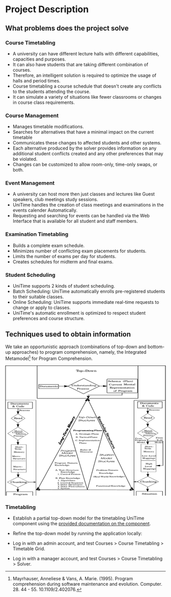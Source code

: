 # Project Description

## What problems does the project solve

### Course Timetabling

- A university can have different lecture halls with different capabilities, capacities and purposes.
- It can also have students that are taking different combination of courses.
- Therefore, an intelligent solution is required to optimize the usage of halls and period times.
- Course timetabling a course schedule that doesn't create any conflicts to the students attending the course.
- It can simulate a variety of situations like fewer classrooms or changes in course class requirements.

### Course Management

- Manages timetable modifications.
- Searches for alternatives that have a minimal impact on the current timetable
- Communicates these changes to affected students and other systems.
- Each alternative produced by the solver provides information on any additional student conflicts created and any other preferences that may be violated.
- Changes can be customized to allow room-only, time-only swaps, or both.

### Event Management

- A university can host more then just classes and lectures like Guest speakers, club meetings study sessions.
- UniTime handles the creation of class meetings and examinations in the events calender Automatically.
- Requesting and searching for events can be handled via the Web Interface that is available for all student and staff members.

### Examination Timetabling

- Builds a complete exam schedule.
- Minimizes number of conflicting exam placements for students.
- Limits the number of exams per day for students.
- Creates schedules for midterm and final exams.

### Student Scheduling

- UniTime supports 2 kinds of student scheduling.
- Batch Scheduling: UniTime automatically enrolls pre-registered students to their suitable classes.
- Online Scheduling: UniTime supports immediate real-time requests to change or apply to classes.
- UniTime's automatic enrollment is optimized to respect student preferences and course structure.

## Techniques used to obtain information

We take an opportunistic approach (combinations of top-down and bottom-up approaches) to program comprehension,
namely, the Integrated Metamodel[^integrated-metamodel] for Program Comprehension.

![The integrated metamodel for program comprehension](./integrated-metamodel.png)

### Timetabling

- Establish a partial top-down model for the timetabling UniTime component using the
  [provided documentation on the component](https://www.unitime.org/uct_courses.php).

- Refine the top-down model by running the application locally:

- Log in with an admin account, and test Courses > Course Timetabling > Timetable Grid.

- Log in with a manager account, and test Courses > Course Timetabling > Solver.

[^integrated-metamodel]:
    Mayrhauser, Anneliese & Vans, A. Marie. (1995).
    Program comprehension during software maintenance and evolution. Computer. 28. 44 - 55. 10.1109/2.402076.
